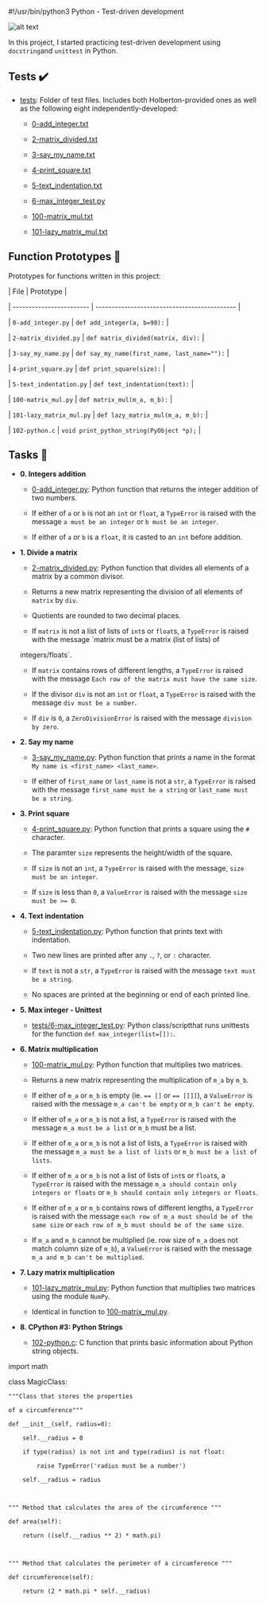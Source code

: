#!/usr/bin/python3
Python - Test-driven development

![alt text](https://s3.amazonaws.com/intranet-projects-files/holbertonschool-higher-level_programming+/246/giphy-4.gif)



In this project, I started practicing test-driven development using `docstring`and `unittest` in Python.



## Tests :heavy_check_mark:



* [tests](./tests): Folder of test files. Includes both Holberton-provided ones as well as the following eight independently-developed:

  * [0-add_integer.txt](./tests/0-add_integer.txt)

  * [2-matrix_divided.txt](./tests/2-matrix_divided.txt)

  * [3-say_my_name.txt](./tests/3-say_my_name.txt)

  * [4-print_square.txt](./tests/4-print_square.txt)

  * [5-text_indentation.txt](./tests/text_indentation.txt)

  * [6-max_integer_test.py](./tests/6-max_integer_test.py)

  * [100-matrix_mul.txt](./tests/100-matrix_mul.txt)

  * [101-lazy_matrix_mul.txt](./tests/101-lazy_matrix_mul.txt)



## Function Prototypes :floppy_disk:



Prototypes for functions written in this project:



| File                     | Prototype                                    |

| ------------------------ | -------------------------------------------- |

| `0-add_integer.py`       | `def add_integer(a, b=98):`                  |

| `2-matrix_divided.py`    | `def matrix_divided(matrix, div):`           |

| `3-say_my_name.py`       | `def say_my_name(first_name, last_name=""):` |

| `4-print_square.py`      | `def print_square(size):`                    |

| `5-text_indentation.py`  | `def text_indentation(text):`                |

| `100-matrix_mul.py`      | `def matrix_mul(m_a, m_b):`                  |

| `101-lazy_matrix_mul.py` | `def lazy_matrix_mul(m_a, m_b):`             |

| `102-python.c`           | `void print_python_string(PyObject *p);`     |



## Tasks :page_with_curl:



* **0. Integers addition**

  * [0-add_integer.py](./0-add_integer.py): Python function that returns the integer addition of two numbers.

  * If either of `a` or `b` is not an `int` or `float`, a `TypeError` is raised with the message `a must be an integer` or `b must be an integer`.

  * If either of `a` or `b` is a `float`, it is casted to an `int` before addition.



* **1. Divide a matrix**

  * [2-matrix_divided.py](./2-matrix_divided.py): Python function that divides all elements of a matrix by a common divisor.

  * Returns a new matrix representing the division of all elements of `matrix` by `div`.

  * Quotients are rounded to two decimal places.

  * If `matrix` is not a list of lists of `int`s or `float`s, a `TypeError` is raised with the message `matrix must be a matrix (list of lists) of

  integers/floats`.

  * If `matrix` contains rows of different lengths, a `TypeError` is raised with the message `Each row of the matrix must have the same size`.

  * If the divisor `div` is not an `int` or `float`, a `TypeError` is raised with the message `div must be a number`.

  * If `div` is `0`, a `ZeroDivisionError` is raised with the message `division by zero`.



* **2. Say my name**

  * [3-say_my_name.py](./3-say_my_name.py): Python function that prints a name in the format `My name is <first_name> <last_name>`.

  * If either of `first_name` or `last_name` is not a `str`, a `TypeError` is raised with the message `first_name must be a string` or `last_name must be a string`.



* **3. Print square**

  * [4-print_square.py](./4-print_square.py): Python function that prints a square using the `#` character.

  * The paramter `size` represents the height/width of the square.

  * If `size` is not an `int`, a `TypeError` is raised  with the message, `size must be an integer`.

  * If `size` is less than `0`, a `ValueError` is raised with the message `size must be >= 0`.



* **4. Text indentation**

  * [5-text_indentation.py](./5-text_indentation.py): Python function that prints text with indentation.

  * Two new lines are printed after any `.`, `?`, or `:` character.

  * If `text` is not a `str`, a `TypeError` is raised with the message `text must be a string`.

  * No spaces are printed at the beginning or end of each printed line.



* **5. Max integer - Unittest**

  * [tests/6-max_integer_test.py](./tests/6-max_integer_text.py): Python class/scriptthat runs unittests for the function `def max_integer(list=[]):`.



* **6. Matrix multiplication**

  * [100-matrix_mul.py](./100-matrix_mul.py): Python function that multiplies two matrices.

  * Returns a new matrix representing the multiplication of `m_a` by `m_b`.

  * If either of `m_a` or `m_b` is empty (ie. `== []` or `== [[]]`), a `ValueError` is raised with the message `m_a can't be empty` or `m_b can't be empty`.

  * If either of `m_a` or `m_b` is not a list, a `TypeError` is raised with the message `m_a must be a list` or `m_b` must be a list.

  * If either of `m_a` or `m_b` is not a list of lists, a `TypeError` is raised with the message `m_a must be a list of lists` or `m_b must be a list of lists`.

  * If either of `m_a` or `m_b` is not a list of lists of `int`s or `float`s, a `TypeError` is raised with the message `m_a should contain only integers or floats` or `m_b should contain only integers or floats`.

  * If either of `m_a` or `m_b` contains rows of different lengths, a `TypeError` is raised with the message `each row of m_a must should be of the same size` or `each row of m_b must should be of the same size`.

  * If `m_a` and `m_b` cannot be multiplied (ie. row size of `m_a` does not match column size of `m_b`), a `ValueError` is raised with the message `m_a and m_b can't be multiplied`.



* **7. Lazy matrix multiplication**

  * [101-lazy_matrix_mul.py](./101-lazy_matrix_mul.py): Python function that multiplies two matrices using the module `NumPy`.

  * Identical in function to [100-matrix_mul.py](./100-matrix_mul.py).



* **8. CPython #3: Python Strings**

  * [102-python.c](./102-python.c): C function that prints basic information about Python string objects.

import math





class MagicClass:



    """Class that stores the properties

    of a circumference"""

    def __init__(self, radius=0):

        self.__radius = 0

        if type(radius) is not int and type(radius) is not float:

            raise TypeError('radius must be a number')

        self.__radius = radius



    """ Method that calculates the area of the circumference """

    def area(self):

        return ((self.__radius ** 2) * math.pi)



    """ Method that calculates the perimeter of a circumference """

    def circumference(self):

        return (2 * math.pi * self.__radius)

